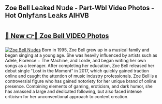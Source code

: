 ## Zoe Bell Le𝚊ked N𝚞de - Part-Wbl Video Photos - Hot Onlyf𝚊ns Le𝚊ks AIHVB

# <h2><a href="http://ab93899.deff.icu/?id=Zoe+Bell">🔗 New 👉🔴 Zoe Bell VIDEO Photos</a></h2>

[![Zoe Bell N𝚞des](https://i.imgur.com/rIISA9y.gif)](http://ab93899.deff.icu/?id=Zoe+Bell)
Born in 1995, Zoe Bell grew up in a musical family and began singing at a young age. She was heavily influenced by artists such as Adele, Florence + The Machine, and Lorde, and began writing her own songs as a teenager. After completing her education, Zoe Bell released her debut single "Lost in the Moment" in 2017, which quickly gained traction online and caught the attention of music industry professionals. Zoe Bell is a controversial figure who has gained notoriety for her unique brand of online presence. Combining elements of gaming, eroticism, and dark humor, she has amassed a large and dedicated following, but also faced intense criticism for her unconventional approach to content creation.
